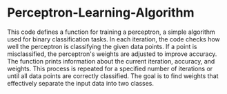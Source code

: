 # Perceptron-Learning-Algorithm

This code defines a function for training a perceptron, a simple algorithm used for binary classification tasks. In each iteration, the code checks how well the perceptron is classifying the given data points. If a point is misclassified, the perceptron's weights are adjusted to improve accuracy. The function prints information about the current iteration, accuracy, and weights. This process is repeated for a specified number of iterations or until all data points are correctly classified. The goal is to find weights that effectively separate the input data into two classes.

